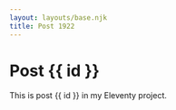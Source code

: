 ```yaml
---
layout: layouts/base.njk
title: Post 1922
---
```


# Post {{ id }}

This is post {{ id }} in my Eleventy project.
